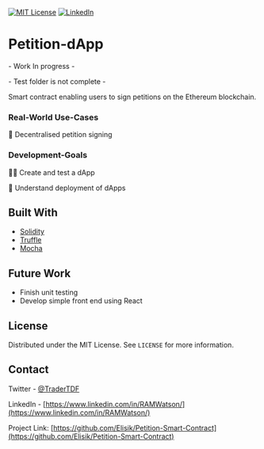 


[![MIT License][license-shield]][license-url]
[![LinkedIn][linkedin-shield]][linkedin-url]



# Petition-dApp

\- Work In progress -

\- Test folder is not complete -

Smart contract enabling users to sign petitions on the Ethereum blockchain.







### Real-World Use-Cases


🧾 Decentralised petition signing


### Development-Goals

🦸‍♂️ Create and test a dApp

🤖 Understand deployment of dApps





## Built With

* [Solidity](https://docs.soliditylang.org/en/v0.8.6/)
* [Truffle](https://www.trufflesuite.com/)
* [Mocha](https://mochajs.org/)

## Future Work
  
 - Finish unit testing
 - Develop simple front end using React
 

<!-- LICENSE -->
## License

Distributed under the MIT License. See `LICENSE` for more information.



<!-- CONTACT -->
## Contact

Twitter - [@TraderTDF](https://twitter.com/TraderTDF)

LinkedIn - [https://www.linkedin.com/in/RAMWatson/](https://www.linkedin.com/in/RAMWatson/)

Project Link: [https://github.com/Elisik/Petition-Smart-Contract](https://github.com/Elisik/Petition-Smart-Contract)







<!-- MARKDOWN LINKS & IMAGES -->
<!-- https://www.markdownguide.org/basic-syntax/#reference-style-links -->
[license-shield]: https://img.shields.io/github/license/othneildrew/Best-README-Template.svg?style=for-the-badge
[license-url]: https://github.com/othneildrew/Best-README-Template/blob/master/LICENSE.txt
[linkedin-shield]: https://img.shields.io/badge/-LinkedIn-black.svg?style=for-the-badge&logo=linkedin&colorB=555
[linkedin-url]: https://www.linkedin.com/in/RAMWatson/

